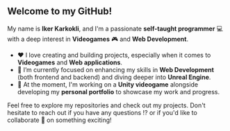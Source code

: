 ## Welcome to my GitHub!

My name is **Iker Karkokli**, and I'm a passionate **self-taught programmer** 💻 with a deep interest in **Videogames** 🎮 and **Web Development**.

- ❤️ I love creating and building projects, especially when it comes to **Videogames** and **Web applications**.  
- 👀 I’m currently focused on enhancing my skills in **Web Development** (both frontend and backend) and diving deeper into **Unreal Engine**.  
- 🌱 At the moment, I'm working on a **Unity videogame** alongside developing my **personal portfolio** to showcase my work and progress.  

Feel free to explore my repositories and check out my projects. Don't hesitate to reach out if you have any questions ⁉️ or if you'd like to collaborate 🤝 on something exciting!

